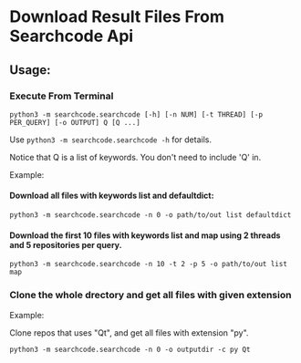 # Download Result Files From Searchcode Api

## Usage:

### Execute From Terminal

```python3 -m searchcode.searchcode [-h] [-n NUM] [-t THREAD] [-p PER_QUERY] [-o OUTPUT] Q [Q ...]```

Use ```python3 -m searchcode.searchcode -h``` for details.

Notice that Q is a list of keywords. You don't need to include 'Q' in.

Example:

#### Download all files with keywords list and defaultdict:
```
python3 -m searchcode.searchcode -n 0 -o path/to/out list defaultdict
```
#### Download the first 10 files with keywords list and map using 2 threads and 5 repositories per query.
```
python3 -m searchcode.searchcode -n 10 -t 2 -p 5 -o path/to/out list map
```

### Clone the whole drectory and get all files with given extension

Example:

Clone repos that uses "Qt", and get all files with extension "py".

```
python3 -m searchcode.searchcode -n 0 -o outputdir -c py Qt
```
